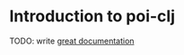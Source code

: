 # Introduction to poi-clj

TODO: write [great documentation](http://jacobian.org/writing/great-documentation/what-to-write/)
